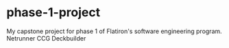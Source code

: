# phase-1-project
My capstone project for phase 1 of Flatiron's software engineering program.
Netrunner CCG Deckbuilder
